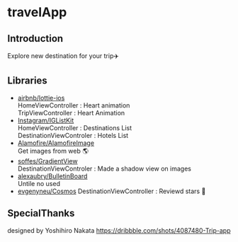 # travelApp

## Introduction
Explore new destination for your trip✈️   

## Libraries
* [airbnb/lottie-ios](https://github.com/airbnb/lottie-ios)  
HomeViewController : Heart animation  
TripViewController :  Heart Animation
* [Instagram/IGListKit](https://github.com/Instagram/IGListKit)  
HomeViewController : Destinations List  
DestinationViewControler : Hotels List
* [Alamofire/AlamofireImage](https://github.com/Alamofire/AlamofireImage)  
Get images from web 🌎
* [soffes/GradientView](https://github.com/soffes/GradientView)  
DestinationViewControler : Made a shadow view on images
* [alexaubry/BulletinBoard](https://github.com/alexaubry/BulletinBoard)  
Untile no used 
* [evgenyneu/Cosmos](https://github.com/evgenyneu/Cosmos)
DestinationViewController : Reviewd stars 🌟
## SpecialThanks
designed by  Yoshihiro Nakata https://dribbble.com/shots/4087480-Trip-app
